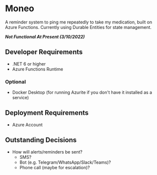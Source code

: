# Moneo
A reminder system to ping me repeatedly to take my medication, built on Azure Functions. Currently using Durable Entities for state management.

***Not Functional At Present (3/10/2022)***
## Developer Requirements
* .NET 6 or higher
* Azure Functions Runtime

### Optional
* Docker Desktop (for running Azurite if you don't have it installed as a service)

## Deployment Requirements
* Azure Account

## Outstanding Decisions
* How will alerts/reminders be sent?
    * SMS?
    * Bot (e.g. Telegram/WhatsApp/Slack/Teams)?
    * Phone call (maybe for escalation)?